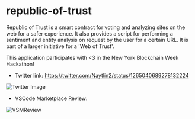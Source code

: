 # republic-of-trust
Republic of Trust is a smart contract for voting and analyzing sites on the web for a safer experience. It also provides a script for performing a sentiment and entity analysis on request by the user for a certain URL. It is part of a larger initiative for a 'Web of Trust'.

This application participates with <3 in the New York Blockchain Week Hackathon!

* Twitter link: https://twitter.com/Naytlin2/status/1265040689278132224

![Twitter Image](https://github.com/Motanovici/republic-of-trust/blob/master/img/twitterReview.jpg)

* VSCode Marketplace Review: 

![VSMReview](https://github.com/Motanovici/republic-of-trust/blob/master/img/vscodeReview.jpg)
